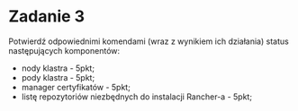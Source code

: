 # Zadanie 3
 Potwierdź odpowiednimi komendami (wraz z wynikiem ich działania) status następujących komponentów:
- nody klastra - 5pkt;
- pody klastra - 5pkt;
- manager certyfikatów - 5pkt;
- listę repozytoriów niezbędnych do instalacji Rancher-a - 5pkt;
